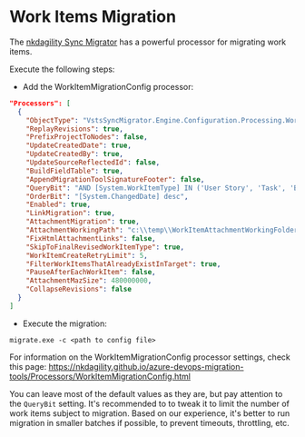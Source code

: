 # Work Items Migration

The [nkdagility Sync Migrator](https://nkdagility.github.io/azure-devops-migration-tools/) has a powerful processor for migrating work items.

Execute the following steps:
 - Add the WorkItemMigrationConfig processor: 
``` json
"Processors": [
  {
    "ObjectType": "VstsSyncMigrator.Engine.Configuration.Processing.WorkItemMigrationConfig",
    "ReplayRevisions": true,
    "PrefixProjectToNodes": false,
    "UpdateCreatedDate": true,
    "UpdateCreatedBy": true,
    "UpdateSourceReflectedId": false,
    "BuildFieldTable": true,
    "AppendMigrationToolSignatureFooter": false,
    "QueryBit": "AND [System.WorkItemType] IN ('User Story', 'Task', 'Bug')",
    "OrderBit": "[System.ChangedDate] desc",
    "Enabled": true,
    "LinkMigration": true,
    "AttachmentMigration": true,
    "AttachmentWorkingPath": "c:\\temp\\WorkItemAttachmentWorkingFolder\\",
    "FixHtmlAttachmentLinks": false,
    "SkipToFinalRevisedWorkItemType": true,
    "WorkItemCreateRetryLimit": 5,
    "FilterWorkItemsThatAlreadyExistInTarget": true,
    "PauseAfterEachWorkItem": false,
    "AttachmentMazSize": 480000000,
    "CollapseRevisions": false
  }
]
```
 - Execute the migration: 
```
migrate.exe -c <path to config file>
```

For information on the WorkItemMigrationConfig processor settings, check this page: https://nkdagility.github.io/azure-devops-migration-tools/Processors/WorkItemMigrationConfig.html 

You can leave most of the default values as they are, but pay attention to the `QueryBit` setting. It's recommended to to tweak it to limit the number of work items subject to migration. Based on our experience, it's better to run migration in smaller batches if possible, to prevent timeouts, throttling, etc. 

